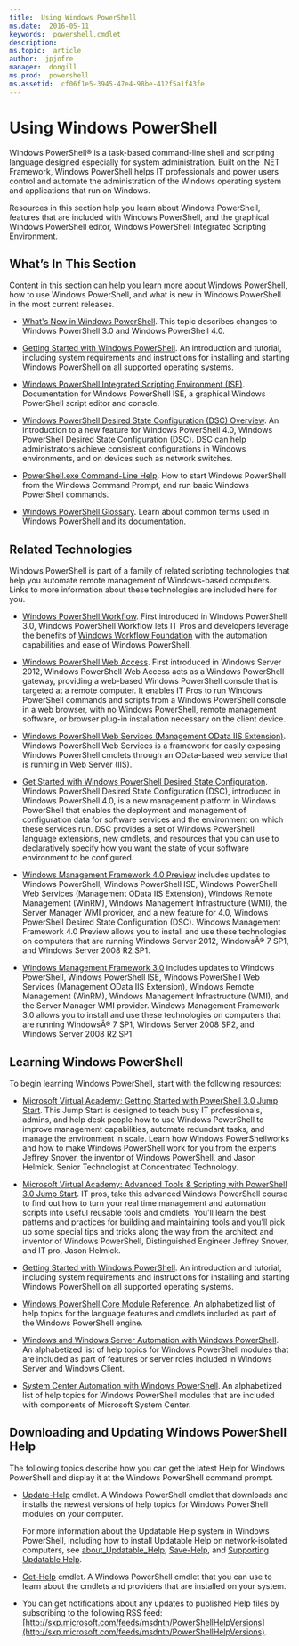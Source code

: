 ```yaml
---
title:  Using Windows PowerShell
ms.date:  2016-05-11
keywords:  powershell,cmdlet
description:  
ms.topic:  article
author:  jpjofre
manager:  dongill
ms.prod:  powershell
ms.assetid:  cf06f1e5-3945-47e4-98be-412f5a1f43fe
---
```


# Using Windows PowerShell
Windows PowerShell® is a task\-based command\-line shell and scripting language designed especially for system administration. Built on the .NET Framework, Windows PowerShell helps IT professionals and power users control and automate the administration of the Windows operating system and applications that run on Windows.

Resources in this section help you learn about Windows PowerShell, features that are included with Windows PowerShell, and the graphical Windows PowerShell editor, Windows PowerShell Integrated Scripting Environment.

## What’s In This Section
Content in this section can help you learn more about Windows PowerShell, how to use Windows PowerShell, and what is new in Windows PowerShell in the most current releases.

-   [What's New in Windows PowerShell](../../whats-new/What-s-New-in-Windows-PowerShell-50.md). This topic describes changes to Windows PowerShell 3.0 and Windows PowerShell 4.0.

-   [Getting Started with Windows PowerShell](../Getting-Started-with-Windows-PowerShell.md). An introduction and tutorial, including system requirements and instructions for installing and starting Windows PowerShell on all supported operating systems.

-   [Windows PowerShell Integrated Scripting Environment &#40;ISE&#41;](Windows-PowerShell-Integrated-Scripting-Environment--ISE-.md). Documentation for Windows PowerShell ISE, a graphical Windows PowerShell script editor and console.

-   [Windows PowerShell Desired State Configuration (DSC) Overview](https://technet.microsoft.com/en-us/library/04c9e716-822c-40f0-8fdf-f2dda8abd888). An introduction to a new feature for Windows PowerShell 4.0, Windows PowerShell Desired State Configuration (DSC). DSC can help administrators achieve consistent configurations in Windows environments, and on devices such as network switches.

-   [PowerShell.exe Command-Line Help](../../core-powershell/console/PowerShell.exe-Command-Line-Help.md). How to start Windows PowerShell from the Windows Command Prompt, and run basic Windows PowerShell commands.

-   [Windows PowerShell Glossary](../../Windows-PowerShell-Glossary.md). Learn about common terms used in Windows PowerShell and its documentation.

## Related Technologies
Windows PowerShell is part of a family of related scripting technologies that help you automate remote management of Windows\-based computers. Links to more information about these technologies are included here for you.

-   [Windows PowerShell Workflow](http://technet.microsoft.com/library/jj134242.aspx). First introduced in Windows PowerShell 3.0, Windows PowerShell Workflow lets IT Pros and developers leverage the benefits of [Windows Workflow Foundation](http://msdn.microsoft.com/library/ee342461.aspx) with the automation capabilities and ease of Windows PowerShell.

-   [Windows PowerShell Web Access](http://technet.microsoft.com/library/hh831611.aspx). First introduced in Windows Server 2012, Windows PowerShell Web Access acts as a Windows PowerShell gateway, providing a web\-based Windows PowerShell console that is targeted at a remote computer. It enables IT Pros to run Windows PowerShell commands and scripts from a Windows PowerShell console in a web browser, with no Windows PowerShell, remote management software, or browser plug\-in installation necessary on the client device.

-   [Windows PowerShell Web Services (Management OData IIS Extension)](http://msdn.microsoft.com/library/windows/desktop/hh880865.aspx). Windows PowerShell Web Services is a framework for easily exposing Windows PowerShell cmdlets through an OData\-based web service that is running in Web Server (IIS).

-   [Get Started with Windows PowerShell Desired State Configuration](https://technet.microsoft.com/en-us/library/c134aa32-b085-4656-9a89-955d8ff768d0). Windows PowerShell Desired State Configuration (DSC), introduced in Windows PowerShell 4.0, is a new management platform in Windows PowerShell that enables the deployment and management of configuration data for software services and the environment on which these services run. DSC provides a set of Windows PowerShell language extensions, new cmdlets, and resources that you can use to declaratively specify how you want the state of your software environment to be configured.

-   [Windows Management Framework 4.0 Preview](http://go.microsoft.com/fwlink/?LinkID=293881) includes updates to Windows PowerShell, Windows PowerShell ISE, Windows PowerShell Web Services (Management OData IIS Extension), Windows Remote Management (WinRM), Windows Management Infrastructure (WMI), the Server Manager WMI provider, and a new feature for 4.0, Windows PowerShell Desired State Configuration (DSC). Windows Management Framework 4.0 Preview allows you to install and use these technologies on computers that are running Windows Server 2012, WindowsÂ® 7 SP1, and Windows Server 2008 R2 SP1.

-   [Windows Management Framework 3.0](http://www.microsoft.com/download/details.aspx?id=34595) includes updates to Windows PowerShell, Windows PowerShell ISE, Windows PowerShell Web Services (Management OData IIS Extension), Windows Remote Management (WinRM), Windows Management Infrastructure (WMI), and the Server Manager WMI provider. Windows Management Framework 3.0 allows you to install and use these technologies on computers that are running WindowsÂ® 7 SP1, Windows Server 2008 SP2, and Windows Server 2008 R2 SP1.

## Learning Windows PowerShell
To begin learning Windows PowerShell, start with the following resources:

-   [Microsoft Virtual Academy: Getting Started with PowerShell 3.0 Jump Start](https://mva.microsoft.com/en-us/training-courses/getting-started-with-powershell-3-0-jump-start-8276). This Jump Start is designed to teach busy IT professionals, admins, and help desk people how to use Windows PowerShell to improve management capabilities, automate redundant tasks, and manage the environment in scale. Learn how Windows PowerShellworks and how to make Windows PowerShell work for you from the experts Jeffrey Snover, the inventor of Windows PowerShell, and Jason Helmick, Senior Technologist at Concentrated Technology.

-   [Microsoft Virtual Academy: Advanced Tools & Scripting with PowerShell 3.0 Jump Start](https://mva.microsoft.com/en-US/training-courses/advanced-tools-scripting-with-powershell-30-jump-start-8277). IT pros, take this advanced Windows PowerShell course to find out how to turn your real time management and automation scripts into useful reusable tools and cmdlets. You’ll learn the best patterns and practices for building and maintaining tools and you’ll pick up some special tips and tricks along the way from the architect and inventor of Windows PowerShell, Distinguished Engineer Jeffrey Snover, and IT pro, Jason Helmick.

-   [Getting Started with Windows PowerShell](../Getting-Started-with-Windows-PowerShell.md). An introduction and tutorial, including system requirements and instructions for installing and starting Windows PowerShell on all supported operating systems.

-   [Windows PowerShell Core Module Reference](http://technet.microsoft.com/library/hh847741(v=wps.630).aspx). An alphabetized list of help topics for the language features and cmdlets included as part of the Windows PowerShell engine.

-   [Windows and Windows Server Automation with Windows PowerShell](http://technet.microsoft.com/library/dn249523.aspx). An alphabetized list of help topics for Windows PowerShell modules that are included as part of features or server roles included in Windows Server and Windows Client.

-   [System Center Automation with Windows PowerShell](https://technet.microsoft.com/en-us/library/mt156962.aspx). An alphabetized list of help topics for Windows PowerShell modules that are included with components of Microsoft System Center.

## Downloading and Updating Windows PowerShell Help
The following topics describe how you can get the latest Help for Windows PowerShell and display it at the Windows PowerShell command prompt.

-   [Update-Help](http://technet.microsoft.com/library/hh849720.aspx) cmdlet. A Windows PowerShell cmdlet that downloads and installs the newest versions of help topics for Windows PowerShell modules on your computer.

    For more information about the Updatable Help system in Windows PowerShell, including how to install Updatable Help on network\-isolated computers, see [about_Updatable_Help](http://technet.microsoft.com/library/hh847735.aspx), [Save-Help](http://technet.microsoft.com/library/hh849724.aspx), and [Supporting Updatable Help](http://msdn.microsoft.com/library/hh852754.aspx).

-   [Get-Help](http://technet.microsoft.com/library/hh849696(v=wps.630).aspx) cmdlet. A Windows PowerShell cmdlet that you can use to learn about the cmdlets and providers that are installed on your system.

-   You can get notifications about any updates to published Help files by subscribing to the following RSS feed: [http://sxp.microsoft.com/feeds/msdntn/PowerShellHelpVersions](http://sxp.microsoft.com/feeds/msdntn/PowerShellHelpVersions).


